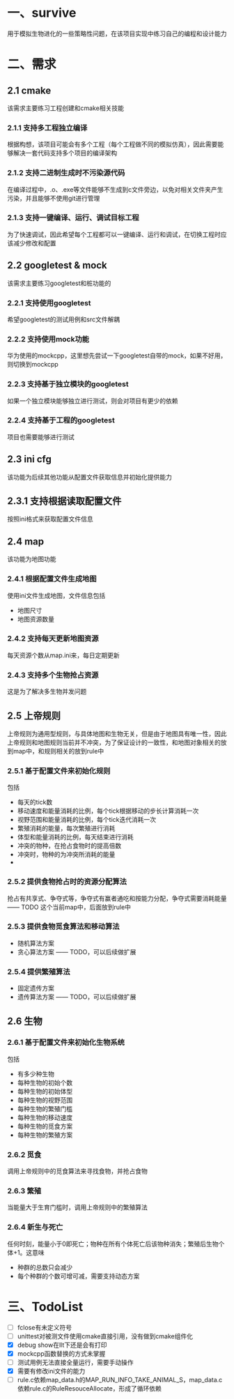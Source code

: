 # 一、survive

用于模拟生物进化的一些策略性问题，在该项目实现中练习自己的编程和设计能力

# 二、需求

## 2.1 cmake

该需求主要练习工程创建和cmake相关技能

### 2.1.1 支持多工程独立编译

根据构想，该项目可能会有多个工程（每个工程做不同的模拟仿真），因此需要能够解决一套代码支持多个项目的编译架构

### 2.1.2 支持二进制生成时不污染源代码

在编译过程中，.o、.exe等文件能够不生成到c文件旁边，以免对相关文件夹产生污染，并且能够不使用git进行管理

### 2.1.3 支持一键编译、运行、调试目标工程

为了快速调试，因此希望每个工程都可以一键编译、运行和调试，在切换工程时应该减少修改和配置

## 2.2 googletest & mock

该需求主要练习googletest和桩功能的

### 2.2.1 支持使用googletest

希望googletest的测试用例和src文件解耦

### 2.2.2 支持使用mock功能

华为使用的mockcpp，这里想先尝试一下googletest自带的mock，如果不好用，则切换到mockcpp

### 2.2.3 支持基于独立模块的googletest

如果一个独立模块能够独立进行测试，则会对项目有更少的依赖

### 2.2.4 支持基于工程的googletest

项目也需要能够进行测试

## 2.3 ini cfg

该功能为后续其他功能从配置文件获取信息并初始化提供能力

## 2.3.1 支持根据读取配置文件

按照ini格式来获取配置文件信息

## 2.4 map

该功能为地图功能

### 2.4.1 根据配置文件生成地图

使用ini文件生成地图，文件信息包括

* 地图尺寸
* 地图资源数量


### 2.4.2 支持每天更新地图资源

每天资源个数从map.ini来，每日定期更新

### 2.4.3 支持多个生物抢占资源

这是为了解决多生物并发问题

## 2.5 上帝规则

上帝规则为通用型规则，与具体地图和生物无关，但是由于地图具有唯一性，因此上帝规则和地图规则当前并不冲突，为了保证设计的一致性，和地图对象相关的放到map中，和规则相关的放到rule中

### 2.5.1 基于配置文件来初始化规则

包括
* 每天的tick数
* 移动速度和能量消耗的比例，每个tick根据移动的步长计算消耗一次
* 视野范围和能量消耗的比例，每个tick迭代消耗一次
* 繁殖消耗的能量，每次繁殖进行消耗
* 体型和能量消耗的比例，每天结束进行消耗
* 冲突的物种，在抢占食物时的提高倍数
* 冲突时，物种的为冲突所消耗的能量
* 
### 2.5.2 提供食物抢占时的资源分配算法

抢占有共享式、争夺式等，争夺式有赢者通吃和按能力分配，争夺式需要消耗能量 —— TODO 这个当前map中，后面放到rule中

### 2.5.3 提供食物觅食算法和移动算法

* 随机算法方案
* 贪心算法方案 —— TODO，可以后续做扩展

### 2.5.4 提供繁殖算法

* 固定遗传方案
* 遗传算法方案 —— TODO，可以后续做扩展

## 2.6 生物

### 2.6.1 基于配置文件来初始化生物系统
包括
* 有多少种生物
* 每种生物的初始个数
* 每种生物的初始体型
* 每种生物的视野范围
* 每种生物的繁殖门槛
* 每种生物的移动速度
* 每种生物的觅食方案
* 每种生物的繁殖方案

### 2.6.2 觅食

调用上帝规则中的觅食算法来寻找食物，并抢占食物

### 2.6.3 繁殖

当能量大于生育门槛时，调用上帝规则中的繁殖算法

### 2.6.4 新生与死亡

任何时刻，能量小于0即死亡；物种在所有个体死亡后该物种消失；繁殖后生物个体+1。这意味
* 种群的总数只会减少
* 每个种群的个数可增可减，需要支持动态方案

# 三、TodoList

- [ ] fclose有未定义符号
- [ ] unittest对被测文件使用cmake直接引用，没有做到cmake组件化
- [X] debug show在llt下还是会有打印
- [x] mockcpp函数替换的方式未掌握
- [ ] 测试用例无法直接全量运行，需要手动操作
- [x] 需要有修改ini文件的能力
- [ ] rule.c依赖map_data.h的MAP_RUN_INFO_TAKE_ANIMAL_S，map_data.c依赖rule.c的RuleResouceAllocate，形成了循环依赖